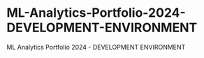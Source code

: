 # ML-Analytics-Portfolio-2024-DEVELOPMENT-ENVIRONMENT
ML Analytics Portfolio 2024 - DEVELOPMENT ENVIRONMENT
